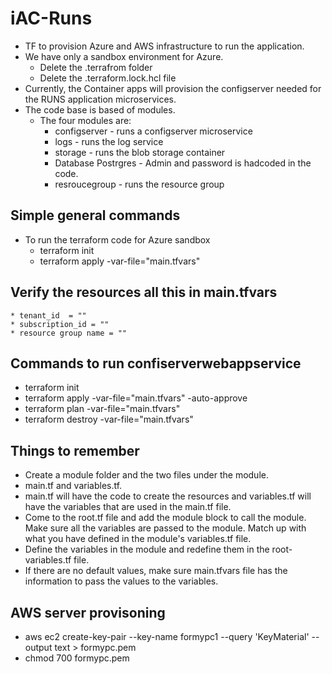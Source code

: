 # iAC-Runs

* TF to provision Azure and AWS infrastructure to run the application.
* We have only a sandbox environment for Azure.
  * Delete the .terrafrom folder 
  * Delete the .terraform.lock.hcl file
* Currently, the Container apps will provision the configserver needed for the RUNS application microservices.
* The code base is based of modules.
  * The four modules are:
    * configserver - runs a configserver microservice
    * logs - runs the log service
    * storage - runs the blob storage container
    * Database Postrgres - Admin and password is hadcoded in the code.
    * resroucegroup - runs the resource group
## Simple general commands
  * To run the terraform code for Azure sandbox
    * terraform init
    * terraform apply -var-file="main.tfvars"
## Verify the resources all this in main.tfvars
    * tenant_id  = ""
    * subscription_id = ""
    * resource group name = ""        

## Commands to run confiserverwebappservice
* terraform init
* terraform apply -var-file="main.tfvars" -auto-approve
* terraform plan -var-file="main.tfvars"
* terraform destroy -var-file="main.tfvars"
## Things to remember
* Create a module folder and the two files under the module. 
* main.tf and variables.tf. 
* main.tf will have the code to create the resources and variables.tf will have the variables that are used in the main.tf file.
* Come to the root.tf file and add the module block to call the module. Make sure all the variables are passed to the module. Match up with what you have defined in the module's variables.tf file.
* Define the variables in the module and redefine them in the root-variables.tf file.
* If there are no default values, make sure main.tfvars file has the information to pass the values to the variables.
## AWS server provisoning
<!-- Create a keypair for the AWS instance, store it in local folder -->
* aws ec2 create-key-pair --key-name formypc1 --query 'KeyMaterial' --output text > formypc.pem
* chmod 700 formypc.pem


